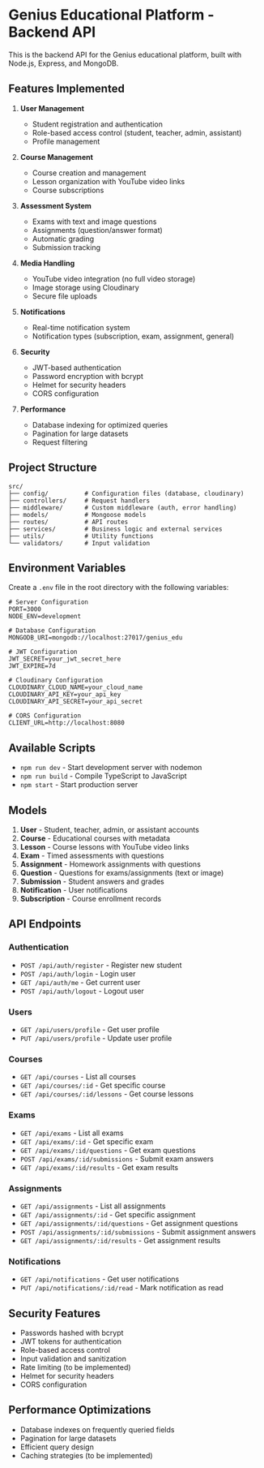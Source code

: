 # Genius Educational Platform - Backend API

This is the backend API for the Genius educational platform, built with Node.js, Express, and MongoDB.

## Features Implemented

1. **User Management**
   - Student registration and authentication
   - Role-based access control (student, teacher, admin, assistant)
   - Profile management

2. **Course Management**
   - Course creation and management
   - Lesson organization with YouTube video links
   - Course subscriptions

3. **Assessment System**
   - Exams with text and image questions
   - Assignments (question/answer format)
   - Automatic grading
   - Submission tracking

4. **Media Handling**
   - YouTube video integration (no full video storage)
   - Image storage using Cloudinary
   - Secure file uploads

5. **Notifications**
   - Real-time notification system
   - Notification types (subscription, exam, assignment, general)

6. **Security**
   - JWT-based authentication
   - Password encryption with bcrypt
   - Helmet for security headers
   - CORS configuration

7. **Performance**
   - Database indexing for optimized queries
   - Pagination for large datasets
   - Request filtering

## Project Structure

```
src/
├── config/          # Configuration files (database, cloudinary)
├── controllers/     # Request handlers
├── middleware/      # Custom middleware (auth, error handling)
├── models/          # Mongoose models
├── routes/          # API routes
├── services/        # Business logic and external services
├── utils/           # Utility functions
└── validators/      # Input validation
```

## Environment Variables

Create a `.env` file in the root directory with the following variables:

```
# Server Configuration
PORT=3000
NODE_ENV=development

# Database Configuration
MONGODB_URI=mongodb://localhost:27017/genius_edu

# JWT Configuration
JWT_SECRET=your_jwt_secret_here
JWT_EXPIRE=7d

# Cloudinary Configuration
CLOUDINARY_CLOUD_NAME=your_cloud_name
CLOUDINARY_API_KEY=your_api_key
CLOUDINARY_API_SECRET=your_api_secret

# CORS Configuration
CLIENT_URL=http://localhost:8080
```

## Available Scripts

- `npm run dev` - Start development server with nodemon
- `npm run build` - Compile TypeScript to JavaScript
- `npm start` - Start production server

## Models

1. **User** - Student, teacher, admin, or assistant accounts
2. **Course** - Educational courses with metadata
3. **Lesson** - Course lessons with YouTube video links
4. **Exam** - Timed assessments with questions
5. **Assignment** - Homework assignments with questions
6. **Question** - Questions for exams/assignments (text or image)
7. **Submission** - Student answers and grades
8. **Notification** - User notifications
9. **Subscription** - Course enrollment records

## API Endpoints

### Authentication
- `POST /api/auth/register` - Register new student
- `POST /api/auth/login` - Login user
- `GET /api/auth/me` - Get current user
- `POST /api/auth/logout` - Logout user

### Users
- `GET /api/users/profile` - Get user profile
- `PUT /api/users/profile` - Update user profile

### Courses
- `GET /api/courses` - List all courses
- `GET /api/courses/:id` - Get specific course
- `GET /api/courses/:id/lessons` - Get course lessons

### Exams
- `GET /api/exams` - List all exams
- `GET /api/exams/:id` - Get specific exam
- `GET /api/exams/:id/questions` - Get exam questions
- `POST /api/exams/:id/submissions` - Submit exam answers
- `GET /api/exams/:id/results` - Get exam results

### Assignments
- `GET /api/assignments` - List all assignments
- `GET /api/assignments/:id` - Get specific assignment
- `GET /api/assignments/:id/questions` - Get assignment questions
- `POST /api/assignments/:id/submissions` - Submit assignment answers
- `GET /api/assignments/:id/results` - Get assignment results

### Notifications
- `GET /api/notifications` - Get user notifications
- `PUT /api/notifications/:id/read` - Mark notification as read

## Security Features

- Passwords hashed with bcrypt
- JWT tokens for authentication
- Role-based access control
- Input validation and sanitization
- Rate limiting (to be implemented)
- Helmet for security headers
- CORS configuration

## Performance Optimizations

- Database indexes on frequently queried fields
- Pagination for large datasets
- Efficient query design
- Caching strategies (to be implemented)